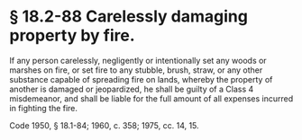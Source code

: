 # § 18.2-88 Carelessly damaging property by fire.

<p>If any person carelessly, negligently or intentionally set any woods or marshes on fire, or set fire to any stubble, brush, straw, or any other substance capable of spreading fire on lands, whereby the property of another is damaged or jeopardized, he shall be guilty of a Class 4 misdemeanor, and shall be liable for the full amount of all expenses incurred in fighting the fire.</p><p>Code 1950, § 18.1-84; 1960, c. 358; 1975, cc. 14, 15.</p>